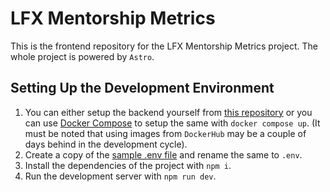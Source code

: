 # LFX Mentorship Metrics

This is the frontend repository for the LFX Mentorship Metrics project. The whole project is powered by `Astro`.

## Setting Up the Development Environment

1. You can either setup the backend yourself from [this repository](https://github.com/EshaanAgg/LFX-Backend) or you can use [Docker Compose](https://docs.docker.com/compose/install/) to setup the same with `docker compose up`. (It must be noted that using images from `DockerHub` may be a couple of days behind in the development cycle).
2. Create a copy of the [sample .env file](./.env.sample) and rename the same to `.env`.
3. Install the dependencies of the project with `npm i`.
4. Run the development server with `npm run dev`.
